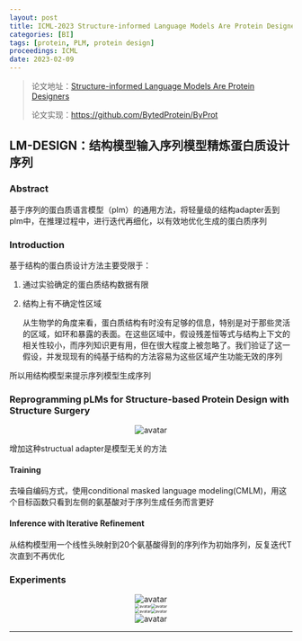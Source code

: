 ```yaml
---
layout: post
title: ICML-2023 Structure-informed Language Models Are Protein Designers
categories: [BI]
tags: [protein, PLM, protein design]
proceedings: ICML
date: 2023-02-09
---
```


> 论文地址：[Structure-informed Language Models Are Protein Designers](https://proceedings.mlr.press/v202/zheng23a/zheng23a.pdf)
>
> 论文实现：<https://github.com/BytedProtein/ByProt>
>

## LM-DESIGN：结构模型输入序列模型精炼蛋白质设计序列

### Abstract

基于序列的蛋白质语言模型（plm）的通用方法，将轻量级的结构adapter丢到plm中，在推理过程中，进行迭代再细化，以有效地优化生成的蛋白质序列

### Introduction

基于结构的蛋白质设计方法主要受限于：

1. 通过实验确定的蛋白质结构数据有限

2. 结构上有不确定性区域

   从生物学的角度来看，蛋白质结构有时没有足够的信息，特别是对于那些灵活的区域，如环和暴露的表面。在这些区域中，假设残差恒等式与结构上下文的相关性较小，而序列知识更有用，但在很大程度上被忽略了。我们验证了这一假设，并发现现有的纯基于结构的方法容易为这些区域产生功能无效的序列

所以用结构模型来提示序列模型生成序列

### Reprogramming pLMs for Structure-based Protein Design with Structure Surgery

<div align="center" style="float:center"><img src="https://blog-img-1259433191.cos.ap-shanghai.myqcloud.com/LM-DESIGN/fig1.png" alt="avatar" style="zoom:100%;" /></div>

增加这种structual adapter是模型无关的方法

#### Training

去噪自编码方式，使用conditional masked language modeling(CMLM)，用这个目标函数只看到左侧的氨基酸对于序列生成任务而言更好

#### Inference with Iterative Refinement

从结构模型用一个线性头映射到20个氨基酸得到的序列作为初始序列，反复迭代T次直到不再优化

### Experiments

<div align="center" style="float:center"><img src="https://blog-img-1259433191.cos.ap-shanghai.myqcloud.com/LM-DESIGN/tab1.png" alt="avatar" style="zoom:100%;" /></div>

<div align="center" style="float:center"><img src="https://blog-img-1259433191.cos.ap-shanghai.myqcloud.com/LM-DESIGN/fig3-fig4.png" alt="avatar" style="zoom:50%;" /><img src="https://blog-img-1259433191.cos.ap-shanghai.myqcloud.com/LM-DESIGN/fig5.png" alt="avatar" style="zoom:50%;" /></div>

<div align="center" style="float:center"><img src="https://blog-img-1259433191.cos.ap-shanghai.myqcloud.com/LM-DESIGN/fig6-fig7.png" alt="avatar" style="zoom:50%;" /><img src="https://blog-img-1259433191.cos.ap-shanghai.myqcloud.com/LM-DESIGN/fig8.png" alt="avatar" style="zoom:50%;" /></div>

<div align="center" style="float:center"><img src="https://blog-img-1259433191.cos.ap-shanghai.myqcloud.com/LM-DESIGN/tab3-fig10.png" alt="avatar" style="zoom:100%;" /></div>

<HR align=left color=#987cb9 SIZE=1>